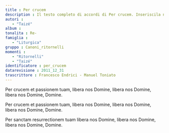 ```yaml
--- 
title : Per crucem
description : Il testo completo di accordi di Per crucem. Inseriscila nel tuo canzoniere!
autori : 
   - "Taizé"
album : 
tonalita : Re-
famiglia : 
   - "Liturgica"
gruppo : Canoni_ritornelli
momenti : 
   - "Ritornelli"
   - "Taizé"
identificatore : per_crucem
datarevisione : 2011_12_31
trascrittore : Francesco Endrici - Manuel Toniato
--- 
```




Per crucem et passionem tuam,
libera nos Domine, libera nos Domine, 
libera nos Domine, Domine.


Per crucem et passionem tuam,
libera nos Domine, libera nos Domine, 
libera nos Domine, Domine.


Per sanctam resurrectionem tuam
libera nos Domine, libera nos Domine, 
libera nos Domine, Domine.


